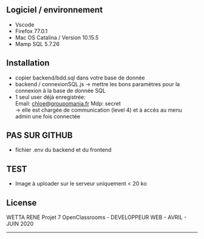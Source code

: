 ## Logiciel / environnement
- Vscode
- Firefox 77.0.1
- Mac OS Catalina / Version 10.15.5
- Mamp SQL 5.7.26


## Installation
- copier backend/bdd.sql dans votre base de donnée
- backend / connexionSQL.js -> mettre les bons paramètres pour la connexion à la base de donnée SQL
- 1 seul user déjà enregistrée:    
            Email: chloe@groupomania.fr   Mdp: secret       
            -> elle est chargée de communication (level 4) et à accès au menu admin une fois connectée

## PAS SUR GITHUB

- fichier .env du backend et du frontend

## TEST
- Image à uploader sur le serveur uniquement < 20 ko


## License
WETTA RENE
Projet 7 OpenClassrooms -  DEVELOPPEUR WEB - AVRIL - JUIN 2020
**************************************************************